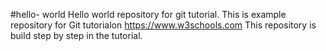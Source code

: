 #hello- world
Hello world repository for git tutorial.
This is example repository for Git tutorialon https://www.w3schools.com
This repository is build step by step in the tutorial.